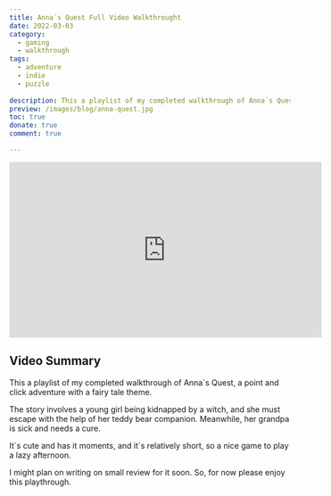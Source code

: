 ```yaml
---
title: Anna´s Quest Full Video Walkthrought
date: 2022-03-03
category:
  - gaming
  - walkthrough
tags:
  - adventure
  - indie
  - puzzle
 
description: This a playlist of my completed walkthrough of Anna´s Quest, a point and click adventure with a fairy tale theme.
preview: /images/blog/anna-quest.jpg
toc: true
donate: true
comment: true

---
```


<iframe width="560" height="315" src="https://www.youtube-nocookie.com/embed/videoseries?si=VZxOdmvssi4X8nsL&amp;list=PLcR7E3BWUMP29JnkjoBjNamqKkpWX1FGH" title="YouTube video player" frameborder="0" allow="accelerometer; autoplay; clipboard-write; encrypted-media; gyroscope; picture-in-picture; web-share" referrerpolicy="strict-origin-when-cross-origin" allowfullscreen></iframe>


## Video Summary

This a playlist of my completed walkthrough of Anna´s Quest, a point and click adventure with a fairy tale theme.

The story involves a young girl being kidnapped by a witch, and she must escape with the help of her teddy bear companion. Meanwhile, her grandpa is sick and needs a cure.

It´s cute and has it moments, and it´s relatively short, so a nice game to play a lazy afternoon.

I might plan on writing on small review for it soon. So, for now please enjoy this playthrough.
